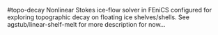 #topo-decay
Nonlinear Stokes ice-flow solver in FEniCS configured for exploring topographic decay on floating ice shelves/shells. See agstub/linear-shelf-melt for more description for now...

